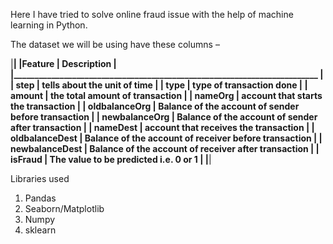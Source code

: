 Here I have tried to solve online fraud issue with the help of machine learning in Python.

The dataset we will be using have these columns – 

|__________________________________________________________________________|
|Feature    	   |     Description                                         |
|_________________________________________________________________________ |
| step	         |   tells about the unit of time                          |
| type	         |   type of transaction done                              |
| amount	       |   the total amount of transaction                       |
| nameOrg	       |   account that starts the transaction                   |
| oldbalanceOrg	 |   Balance of the account of sender before transaction   |
| newbalanceOrg	 |   Balance of the account of sender after transaction    |
| nameDest	     |   account that receives the transaction                 |
| oldbalanceDest |   Balance of the account of receiver before transaction |
| newbalanceDest |   Balance of the account of receiver after transaction  |
| isFraud	       |   The value to be predicted i.e. 0 or 1                 |
|__________________________________________________________________________|

Libraries used
1. Pandas
2. Seaborn/Matplotlib
3. Numpy
4. sklearn 

